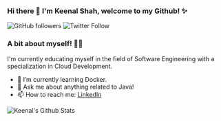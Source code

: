 ### Hi there 👋 I'm Keenal Shah, welcome to my Github! ✨
![GitHub followers](https://img.shields.io/github/followers/Keenal?label=Follow&style=social)
![Twitter Follow](https://img.shields.io/twitter/follow/Key_null?label=Follow)

<!--
**Keenal/Keenal** is a ✨ _special_ ✨ repository because its `README.md` (this file) appears on your GitHub profile.

Here are some ideas to get you started:


- 🌱 I’m currently learning ...
- 👯 I’m looking to collaborate on ...
- 🤔 I’m looking for help with ...
- 💬 Ask me about ...
- 📫 How to reach me: ...
- 😄 Pronouns: ...
- ⚡ Fun fact: ...
-->

### A bit about myself! 👩‍💻
I'm currently educating myself in the field of Software Engineering with a specialization in Cloud Development.

- 🌱 I’m currently learning Docker. 
- 💬 Ask me about anything related to Java!
- 📫 How to reach me: [LinkedIn](https://www.linkedin.com/in/Keenal)

![Keenal's Github Stats](https://github-readme-stats.vercel.app/api?username=Keenal&show_icons=true)
